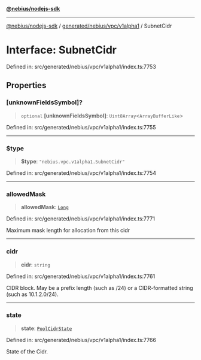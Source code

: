 [**@nebius/nodejs-sdk**](../../../../../README.md)

***

[@nebius/nodejs-sdk](../../../../../README.md) / [generated/nebius/vpc/v1alpha1](../README.md) / SubnetCidr

# Interface: SubnetCidr

Defined in: src/generated/nebius/vpc/v1alpha1/index.ts:7753

## Properties

### \[unknownFieldsSymbol\]?

> `optional` **\[unknownFieldsSymbol\]**: `Uint8Array`\<`ArrayBufferLike`\>

Defined in: src/generated/nebius/vpc/v1alpha1/index.ts:7755

***

### $type

> **$type**: `"nebius.vpc.v1alpha1.SubnetCidr"`

Defined in: src/generated/nebius/vpc/v1alpha1/index.ts:7754

***

### allowedMask

> **allowedMask**: [`Long`](../../../../../runtime/protos/core/classes/Long.md)

Defined in: src/generated/nebius/vpc/v1alpha1/index.ts:7771

Maximum mask length for allocation from this cidr

***

### cidr

> **cidr**: `string`

Defined in: src/generated/nebius/vpc/v1alpha1/index.ts:7761

CIDR block.
 May be a prefix length (such as /24) or a CIDR-formatted string (such as 10.1.2.0/24).

***

### state

> **state**: [`PoolCidrState`](../type-aliases/PoolCidrState.md)

Defined in: src/generated/nebius/vpc/v1alpha1/index.ts:7766

State of the Cidr.
